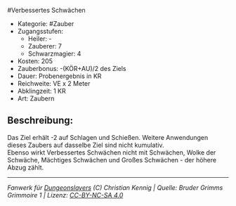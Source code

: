 #Verbessertes Schwächen  
- Kategorie: #Zauber  
- Zugangsstufen:  
  - Heiler: -  
  - Zauberer: 7  
  - Schwarzmagier: 4  
- Kosten: 205  
- Zauberbonus: -(KÖR+AU)/2 des Ziels  
- Dauer: Probenergebnis in KR  
- Reichweite: VE x 2 Meter  
- Abklingzeit: 1 KR  
- Art: Zaubern     

## Beschreibung:
Das Ziel erhält -2 auf Schlagen und Schießen. Weitere Anwendungen dieses Zaubers auf dasselbe Ziel sind nicht kumulativ.<br>Ebenso wirkt Verbessertes Schwächen nicht mit Schwächen, Wolke der Schwäche, Mächtiges Schwächen und Großes Schwächen - der höhere Abzug zählt.


___
*Fanwerk für [Dungeonslayers](https://www.dungeonslayers.net/) (C) Christian Kennig | Quelle: Bruder Grimms Grimmoire 1 | Lizenz: [CC-BY-NC-SA 4.0](https://creativecommons.org/licenses/by-nc-sa/4.0/deed.de)*